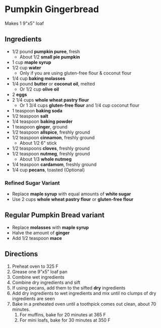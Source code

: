 # Pumpkin Gingerbread

Makes 1 9"x5" loaf

## Ingredients

- 1/2 pound **pumpkin puree**, fresh
    - About 1/2 **small pie pumpkin**
- 1 cup **maple syrup**
- 1/2 cup **water**
    - Only if you are using gluten-free flour & coconut flour
- 1/4 cup **baking molasses**
- 1/4 pound **butter** or **coconut oil**, melted
    - Or 1/2 cup **olive oil**
- 2 **eggs**
- 2 1/4 cups **whole wheat pastry flour**
    - Or 1 3/4 cups **gluten-free flour** and 1/4 cup coconut flour
- 1 teaspoon **baking soda**
- 1/2 teaspoon **salt**
- 1/4 teaspoon **baking powder**
- 1 teaspoon **ginger**, ground
- 1/2 teaspoon **allspice**, freshly ground
- 1/2 teaspoon **cinnamon**, freshly ground
    - About 1/2 6" stick
- 1/2 teaspoons **cloves**, freshly ground
- 1/2 teaspoon **nutmeg**, freshly ground
    - About 1/3 **whole nutmeg**
- 1/4 teaspoon **cardamom**, freshly ground
- 1/4 cup **pecans**, toasted (Optional)

### Refined Sugar Variant

- Replace **maple syrup** with equal amounts of **white sugar**
- Use 2 cups **whole wheat pastry flour** or **gluten-free flour**

## Regular Pumpkin Bread variant

- Replace **molasses** with **maple syrup**
- Halve the amount of **ginger**
- Add 1/2 teaspoon **mace**

## Directions

1. Preheat oven to 325 F
1. Grease one 9”x5” loaf pan
1. Combine wet ingredients
1. Combine dry ingredients and sift
1. If using pecans, add them to the sifted **dry** ingredients
1. Add dry ingredients to wet ingredients and mix until no clumps of dry ingredients are seen
1. Bake in a preheated oven until a toothpick comes out clean, about 70 minutes.
    1. For muffins, bake for 20 minutes at 365 F
    1. For mini loafs, bake for 30 minutes at 350 F
